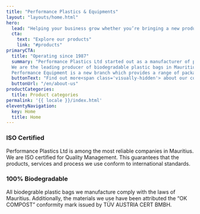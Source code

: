 ```yaml
---
title: "Performance Plastics & Equipments"
layout: "layouts/home.html"
hero:
  lead: "Helping your business grow whether you’re bringing a new product to market or ramping up production."
  cta:
    text: "Explore our products"
    link: "#products"
primaryCTA:
  title: "Operating since 1987"
  summary: "Performance Plastics Ltd started out as a manufacturer of plastic bags, packaging and rolls for a wide variety of applications.
  We are the leading producer of biodegradable plastic bags in Mauritius. We serve all areas of Mauritius and some regions of Africa.
  Performance Equipment is a new branch which provides a range of packaging and food processing equipment to help SMEs grow their business."
  buttonText: "Find out more<span class='visually-hidden'> about our company here</span>"
  buttonUrl: "/en/about-us"
productCategories:
  title: Product categories
permalink: '{{ locale }}/index.html'
eleventyNavigation:
  key: Home
  title: Home
---
```


### ISO Certified

Performance Plastics Ltd is among the most reliable companies in Mauritius. We are ISO certified for Quality Management. This guarantees that the products, services and process we use conform to international standards.

### 100% Biodegradable

All biodegrable plastic bags we manufacture comply with the laws of Mauritius. Additionally, the materials we use have been attributed the “OK COMPOST” conformity mark issued by TÜV AUSTRIA CERT BMBH.
